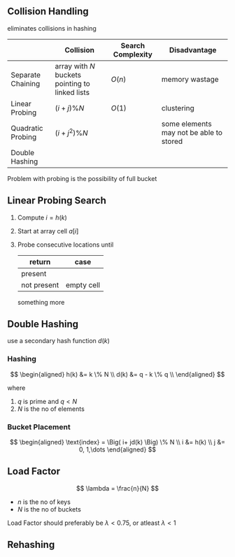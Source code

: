 ## Collision Handling

eliminates collisions in hashing

|                 | Collision                                      | Search Complexity | Disadvantage |
|---               | ---                                             | ---        | ---|
|Separate Chaining | array with $N$ buckets pointing to linked lists | $O(n)$     | memory wastage|
|Linear Probing    | $(i + j )\% N$                                 | $O(1)$     | clustering|
|Quadratic Probing | $(i + j^2) \% N$                               |            | some elements may not be able to stored|
|Double Hashing    |                                                 |            ||

Problem with probing is the possibility of full bucket

## Linear Probing Search

1. Compute $i = h(k)$

2. Start at array cell $a[i]$

3. Probe consecutive locations until

   | return      | case       |
   | ----------- | ---------- |
   | present     |            |
   | not present | empty cell |

   something more

## Double Hashing

use a secondary hash function $d(k)$

### Hashing

$$
\begin{aligned}
h(k) &= k \% N \\
d(k) &= q - k \% q \\
\end{aligned}
$$

where

1. $q$ is prime and $q < N$
1. $N$ is the no of elements

### Bucket Placement

$$
\begin{aligned}
\text{index} = \Big( i+ jd(k) \Big)
\% N \\
i &= h(k) \\
j &= 0, 1,\dots
\end{aligned}
$$

## Load Factor

$$
\lambda = \frac{n}{N}
$$

- $n$ is the no of keys
- $N$ is the no of buckets

Load Factor should preferably be $\lambda < 0.75$, or atleast $\lambda < 1$

## Rehashing